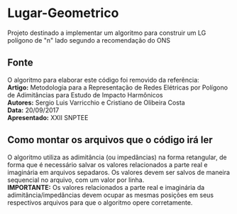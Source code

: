 # Lugar-Geometrico
Projeto destinado a implementar um algoritmo para construir um LG polígono de "n" lado segundo a recomendação do ONS 

## Fonte
O algoritmo para elaborar este código foi removido da referência:  
**Artigo:** Metodologia para a Representação de Redes Elétricas por Polígono de Adimitâncias para Estudo de Impacto Harmônicos  
**Autores:** Sergio Luis Varricchio e Cristiano de Olibeira Costa  
**Data:** 20/09/2017  
**Apresentado:** XXII SNPTEE  

## Como montar os arquivos que o código irá ler  
O algoritmo utiliza as adimitância (ou impedâncias) na forma retangular, de forma que é necessário salvar os valores relacionados a parte real e imaginária em arquivos sepadaros. Os valores devem ser salvos de maneira sequencial no arquivo, com um valor por linha.  
**IMPORTANTE:** Os valores relacionados a parte real e imaginária da adimitância/impedâncias devem ocupar as mesmas posições em seus respectivos arquivos para que o algoritmo opere corretamente.
